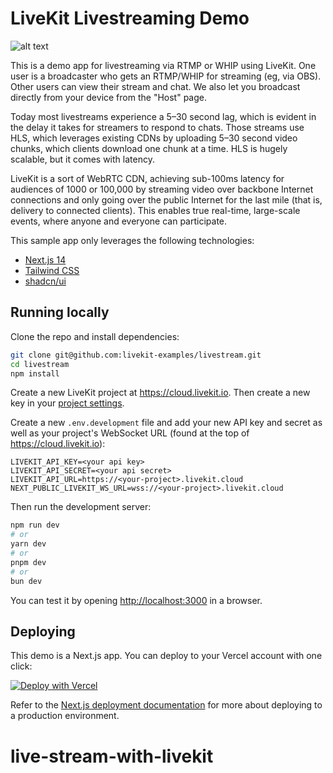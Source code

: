 # LiveKit Livestreaming Demo

![alt text](demo-screenshot.png)

This is a demo app for livestreaming via RTMP or WHIP using LiveKit. One user is a broadcaster who gets an RTMP/WHIP for streaming (eg, via OBS). Other users can view their stream and chat. We also let you broadcast directly from your device from the "Host" page.

Today most livestreams experience a 5–30 second lag, which is evident in the delay it takes for streamers to respond to chats. Those streams use HLS, which leverages existing CDNs by uploading 5–30 second video chunks, which clients download one chunk at a time. HLS is hugely scalable, but it comes with latency.

LiveKit is a sort of WebRTC CDN, achieving sub-100ms latency for audiences of 1000 or 100,000 by streaming video over backbone Internet connections and only going over the public Internet for the last mile (that is, delivery to connected clients). This enables true real-time, large-scale events, where anyone and everyone can participate.

This sample app only leverages the following technologies:

- [Next.js 14](https://nextjs.org)
- [Tailwind CSS](https://tailwindcss.com)
- [shadcn/ui](https://github.com/shadcn/ui)

## Running locally

Clone the repo and install dependencies:

```bash
git clone git@github.com:livekit-examples/livestream.git
cd livestream
npm install
```

Create a new LiveKit project at <https://cloud.livekit.io>. Then create a new key in your [project settings](https://cloud.livekit.io/projects/p_/settings/keys).

Create a new `.env.development` file and add your new API key and secret as well as your project's WebSocket URL (found at the top of <https://cloud.livekit.io>):

```
LIVEKIT_API_KEY=<your api key>
LIVEKIT_API_SECRET=<your api secret>
LIVEKIT_API_URL=https://<your-project>.livekit.cloud
NEXT_PUBLIC_LIVEKIT_WS_URL=wss://<your-project>.livekit.cloud
```

Then run the development server:

```bash
npm run dev
# or
yarn dev
# or
pnpm dev
# or
bun dev
```

You can test it by opening <http://localhost:3000> in a browser.

## Deploying

This demo is a Next.js app. You can deploy to your Vercel account with one click:

[![Deploy with Vercel](https://vercel.com/button)](https://vercel.com/new/clone?repository-url=https%3A%2F%2Fgithub.com%2Flivekit-examples%2Flivestream&env=LIVEKIT_API_KEY,LIVEKIT_API_SECRET,LIVEKIT_API_URL,NEXT_PUBLIC_LIVEKIT_WS_URL&envDescription=Sign%20up%20for%20an%20account%20at%20https%3A%2F%2Fcloud.livekit.io%20and%20create%20an%20API%20key%20in%20the%20Project%20Settings%20UI)

Refer to the [Next.js deployment documentation](https://nextjs.org/docs/deployment) for more about deploying to a production environment.
# live-stream-with-livekit
